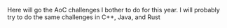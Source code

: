 Here will go the AoC challenges I bother to do for this year. I will probably try to do the same challenges in C++, Java, and Rust
